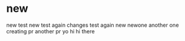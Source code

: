 # new
new test
new test again
changes test
again
new
newone
another one
creating pr
another pr
yo
hi
hi there
